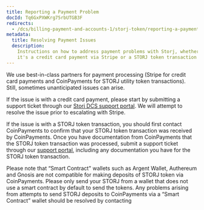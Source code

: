 ```yaml
---
title: Reporting a Payment Problem
docId: Tq6GxPXWKrg75rbUTGB3F
redirects:
  - /dcs/billing-payment-and-accounts-1/storj-token/reporting-a-payment-problem
metadata:
  title: Resolving Payment Issues
  description:
    Instructions on how to address payment problems with Storj, whether
    it's a credit card payment via Stripe or a STORJ token transaction via CoinPayments.
---
```


We use best-in-class partners for payment processing (Stripe for credit card payments and CoinPayments for STORJ utility token transactions). Still, sometimes unanticipated issues can arise.

If the issue is with a credit card payment, please start by submitting a support ticket through our [Storj DCS support portal](https://supportdcs.storj.io/hc/en-us/requests/new). We will attempt to resolve the issue prior to escalating with Stripe.

If the issue is with a STORJ token transaction, you should first contact CoinPayments to confirm that your STORJ token transaction was received by CoinPayments. Once you have documentation from CoinPayments that the STORJ token transaction was processed, submit a support ticket through our [support portal](https://supportdcs.storj.io/hc/en-us/requests/new), including any documentation you have for the STORJ token transaction.

Please note that “Smart Contract" wallets such as Argent Wallet, Authereum and Gnosis are not compatible for making deposits of STORJ token via CoinPayments. Please only send your STORJ from a wallet that does not use a smart contract by default to send the tokens. Any problems arising from attempts to send STORJ deposits to CoinPayments via a “Smart Contract” wallet should be resolved by contacting
